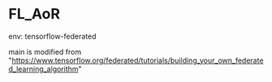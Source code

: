 # FL_AoR

env: tensorflow-federated 

main is modified from "https://www.tensorflow.org/federated/tutorials/building_your_own_federated_learning_algorithm"